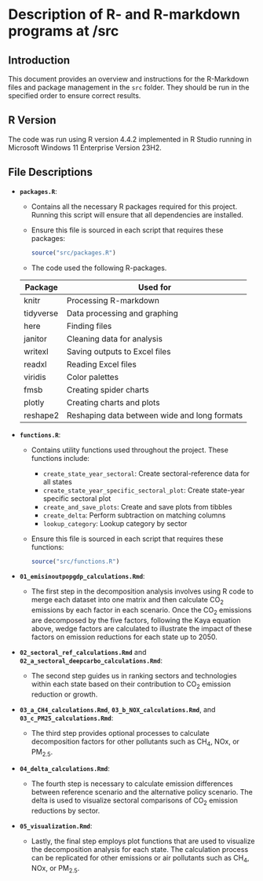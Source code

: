 # Description of R- and R-markdown programs at <path>/src

## Introduction

This document provides an overview and instructions for the R-Markdown files and package management in the `src` folder. They should be run in the specified order to ensure correct results.

## R Version

The code was run using R version 4.4.2 implemented in R Studio running in Microsoft Windows 11 Enterprise Version 23H2.

## File Descriptions

-   **`packages.R`**:

    -   Contains all the necessary R packages required for this project. Running this script will ensure that all dependencies are installed.

    -   Ensure this file is sourced in each script that requires these packages:

        ``` r
        source("src/packages.R")
        ```

    -   The code used the following R-packages.

    | Package   | Used for                                     |
    |-----------|----------------------------------------------|
    | knitr     | Processing R-markdown                        |
    | tidyverse | Data processing and graphing                 |
    | here      | Finding files                                |
    | janitor   | Cleaning data for analysis                   |
    | writexl   | Saving outputs to Excel files                |
    | readxl    | Reading Excel files                          |
    | viridis   | Color palettes                               |
    | fmsb      | Creating spider charts                       |
    | plotly    | Creating charts and plots                    |
    | reshape2  | Reshaping data between wide and long formats |

-   **`functions.R`**:

    -   Contains utility functions used throughout the project. These functions include:

        -   `create_state_year_sectoral`: Create sectoral-reference data for all states
        -   `create_state_year_specific_sectoral_plot`: Create state-year specific sectoral plot
        -   `create_and_save_plots`: Create and save plots from tibbles
        -   `create_delta`: Perform subtraction on matching columns
        -   `lookup_category`: Lookup category by sector

    -   Ensure this file is sourced in each script that requires these functions:

        ``` r
        source("src/functions.R")
        ```

-   **`01_emisinoutpopgdp_calculations.Rmd`**:

    -   The first step in the decomposition analysis involves using R code to merge each dataset into one matrix and then calculate CO<sub>2</sub> emissions by each factor in each scenario. Once the CO<sub>2</sub> emissions are decomposed by the five factors, following the Kaya equation above, wedge factors are calculated to illustrate the impact of these factors on emission reductions for each state up to 2050.

-   **`02_sectoral_ref_calculations.Rmd`** and **`02_a_sectoral_deepcarbo_calculations.Rmd`**:

    -   The second step guides us in ranking sectors and technologies within each state based on their contribution to CO<sub>2</sub> emission reduction or growth.

-   **`03_a_CH4_calculations.Rmd`**, **`03_b_NOX_calculations.Rmd`**, and **`03_c_PM25_calculations.Rmd`**:

    -   The third step provides optional processes to calculate decomposition factors for other pollutants such as CH<sub>4</sub>, NOx, or PM<sub>2.5</sub>.

-   **`04_delta_calculations.Rmd`**:

    -   The fourth step is necessary to calculate emission differences between reference scenario and the alternative policy scenario. The delta is used to visualize sectoral comparisons of CO<sub>2</sub> emission reductions by sector.

-   **`05_visualization.Rmd`**:

    -   Lastly, the final step employs plot functions that are used to visualize the decomposition analysis for each state. The calculation process can be replicated for other emissions or air pollutants such as CH<sub>4</sub>, NOx, or PM<sub>2.5</sub>.
